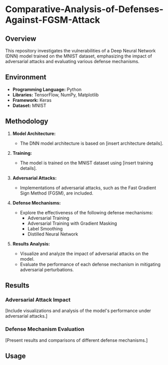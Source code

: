 # Comparative-Analysis-of-Defenses-Against-FGSM-Attack
## Overview

This repository investigates the vulnerabilities of a Deep Neural Network (DNN) model trained on the MNIST dataset, emphasizing the impact of adversarial attacks and evaluating various defense mechanisms.

## Environment

- **Programming Language:** Python
- **Libraries:** TensorFlow, NumPy, Matplotlib
- **Framework:** Keras
- **Dataset:** MNIST

## Methodology

1. **Model Architecture:**
   - The DNN model architecture is based on [insert architecture details].

2. **Training:**
   - The model is trained on the MNIST dataset using [insert training details].

3. **Adversarial Attacks:**
   - Implementations of adversarial attacks, such as the Fast Gradient Sign Method (FGSM), are included.

4. **Defense Mechanisms:**
   - Explore the effectiveness of the following defense mechanisms:
     - Adversarial Training
     - Adversarial Training with Gradient Masking
     - Label Smoothing
     - Distilled Neural Network

5. **Results Analysis:**
   - Visualize and analyze the impact of adversarial attacks on the model.
   - Evaluate the performance of each defense mechanism in mitigating adversarial perturbations.

## Results

### Adversarial Attack Impact

[Include visualizations and analysis of the model's performance under adversarial attacks.]

### Defense Mechanism Evaluation

[Present results and comparisons of different defense mechanisms.]

## Usage
